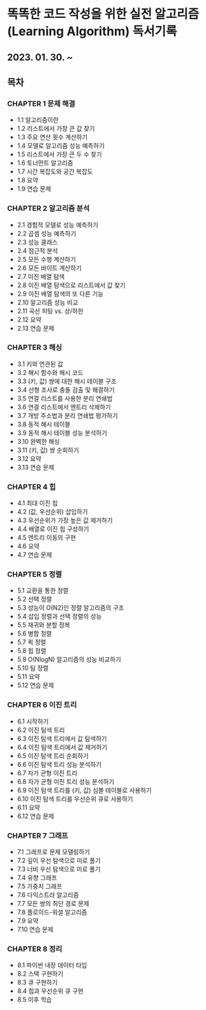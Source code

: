 # 똑똑한 코드 작성을 위한 실전 알고리즘(Learning Algorithm) 독서기록

## 2023. 01. 30. ~

## 목차

### CHAPTER 1 문제 해결

- 1.1 알고리즘이란
- 1.2 리스트에서 가장 큰 값 찾기
- 1.3 주요 연산 횟수 계산하기
- 1.4 모델로 알고리즘 성능 예측하기
- 1.5 리스트에서 가장 큰 두 수 찾기
- 1.6 토너먼트 알고리즘
- 1.7 시간 복잡도와 공간 복잡도
- 1.8 요약
- 1.9 연습 문제

### CHAPTER 2 알고리즘 분석

- 2.1 경험적 모델로 성능 예측하기
- 2.2 곱셈 성능 예측하기
- 2.3 성능 클래스
- 2.4 점근적 분석
- 2.5 모든 수행 계산하기
- 2.6 모든 바이트 계산하기
- 2.7 이진 배열 탐색
- 2.8 이진 배열 탐색으로 리스트에서 값 찾기
- 2.9 이진 배열 탐색의 또 다른 기능
- 2.10 알고리즘 성능 비교
- 2.11 곡선 피팅 vs. 상/하한
- 2.12 요약
- 2.13 연습 문제

### CHAPTER 3 해싱

- 3.1 키와 연관된 값
- 3.2 해시 함수와 해시 코드
- 3.3 (키, 값) 쌍에 대한 해시 테이블 구조
- 3.4 선형 조사로 충돌 검출 및 해결하기
- 3.5 연결 리스트를 사용한 분리 연쇄법
- 3.6 연결 리스트에서 엔트리 삭제하기
- 3.7 개방 주소법과 분리 연쇄법 평가하기
- 3.8 동적 해시 테이블
- 3.9 동적 해시 테이블 성능 분석하기
- 3.10 완벽한 해싱
- 3.11 (키, 값) 쌍 순회하기
- 3.12 요약
- 3.13 연습 문제

### CHAPTER 4 힙

- 4.1 최대 이진 힙
- 4.2 (값, 우선순위) 삽입하기
- 4.3 우선순위가 가장 높은 값 제거하기
- 4.4 배열로 이진 힙 구성하기
- 4.5 엔트리 이동의 구현
- 4.6 요약
- 4.7 연습 문제

### CHAPTER 5 정렬

- 5.1 교환을 통한 정렬
- 5.2 선택 정렬
- 5.3 성능이 O(N2)인 정렬 알고리즘의 구조
- 5.4 삽입 정렬과 선택 정렬의 성능
- 5.5 재귀와 분할 정복
- 5.6 병합 정렬
- 5.7 퀵 정렬
- 5.8 힙 정렬
- 5.9 O(NlogN) 알고리즘의 성능 비교하기
- 5.10 팀 정렬
- 5.11 요약
- 5.12 연습 문제

### CHAPTER 6 이진 트리

- 6.1 시작하기
- 6.2 이진 탐색 트리
- 6.3 이진 탐색 트리에서 값 탐색하기
- 6.4 이진 탐색 트리에서 값 제거하기
- 6.5 이진 탐색 트리 순회하기
- 6.6 이진 탐색 트리 성능 분석하기
- 6.7 자가 균형 이진 트리
- 6.8 자가 균형 이진 트리 성능 분석하기
- 6.9 이진 탐색 트리를 (키, 값) 심볼 테이블로 사용하기
- 6.10 이진 탐색 트리를 우선순위 큐로 사용하기
- 6.11 요약
- 6.12 연습 문제

### CHAPTER 7 그래프

- 7.1 그래프로 문제 모델링하기
- 7.2 깊이 우선 탐색으로 미로 풀기
- 7.3 너비 우선 탐색으로 미로 풀기
- 7.4 유향 그래프
- 7.5 가중치 그래프
- 7.6 다익스트라 알고리즘
- 7.7 모든 쌍의 최단 경로 문제
- 7.8 플로이드-워셜 알고리즘
- 7.9 요약
- 7.10 연습 문제

### CHAPTER 8 정리

- 8.1 파이썬 내장 데이터 타입
- 8.2 스택 구현하기
- 8.3 큐 구현하기
- 8.4 힙과 우선순위 큐 구현
- 8.5 이후 학습
